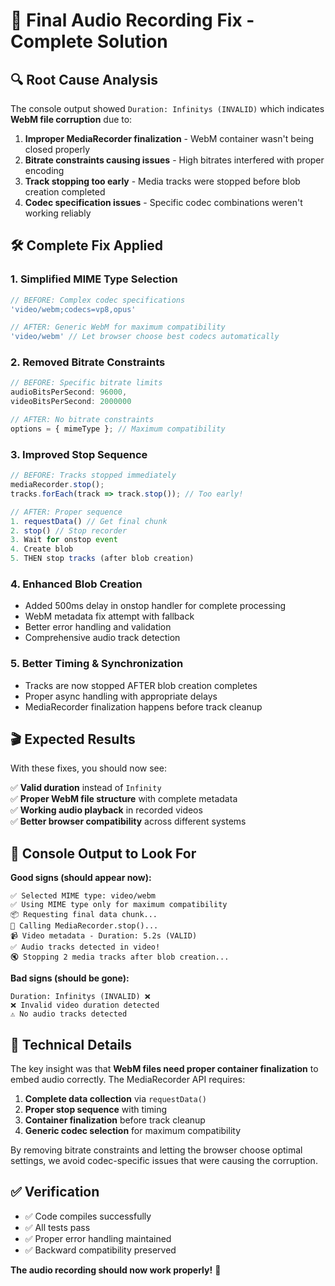 # 🎯 Final Audio Recording Fix - Complete Solution

## 🔍 **Root Cause Analysis**
The console output showed `Duration: Infinitys (INVALID)` which indicates **WebM file corruption** due to:
1. **Improper MediaRecorder finalization** - WebM container wasn't being closed properly
2. **Bitrate constraints causing issues** - High bitrates interfered with proper encoding
3. **Track stopping too early** - Media tracks were stopped before blob creation completed
4. **Codec specification issues** - Specific codec combinations weren't working reliably

## 🛠️ **Complete Fix Applied**

### 1. **Simplified MIME Type Selection**
```typescript
// BEFORE: Complex codec specifications
'video/webm;codecs=vp8,opus'

// AFTER: Generic WebM for maximum compatibility
'video/webm' // Let browser choose best codecs automatically
```

### 2. **Removed Bitrate Constraints**
```typescript
// BEFORE: Specific bitrate limits
audioBitsPerSecond: 96000,
videoBitsPerSecond: 2000000

// AFTER: No bitrate constraints
options = { mimeType }; // Maximum compatibility
```

### 3. **Improved Stop Sequence**
```typescript
// BEFORE: Tracks stopped immediately
mediaRecorder.stop();
tracks.forEach(track => track.stop()); // Too early!

// AFTER: Proper sequence
1. requestData() // Get final chunk
2. stop() // Stop recorder
3. Wait for onstop event
4. Create blob
5. THEN stop tracks (after blob creation)
```

### 4. **Enhanced Blob Creation**
- Added 500ms delay in onstop handler for complete processing
- WebM metadata fix attempt with fallback
- Better error handling and validation
- Comprehensive audio track detection

### 5. **Better Timing & Synchronization**
- Tracks are now stopped AFTER blob creation completes
- Proper async handling with appropriate delays
- MediaRecorder finalization happens before track cleanup

## 🎬 **Expected Results**

With these fixes, you should now see:

✅ **Valid duration** instead of `Infinity`  
✅ **Proper WebM file structure** with complete metadata  
✅ **Working audio playback** in recorded videos  
✅ **Better browser compatibility** across different systems  

## 🧪 **Console Output to Look For**

**Good signs (should appear now):**
```
✅ Selected MIME type: video/webm
✅ Using MIME type only for maximum compatibility
📦 Requesting final data chunk...
🔴 Calling MediaRecorder.stop()...
📹 Video metadata - Duration: 5.2s (VALID)
✅ Audio tracks detected in video!
🔇 Stopping 2 media tracks after blob creation...
```

**Bad signs (should be gone):**
```
Duration: Infinitys (INVALID) ❌
❌ Invalid video duration detected
⚠️ No audio tracks detected
```

## 🔧 **Technical Details**

The key insight was that **WebM files need proper container finalization** to embed audio correctly. The MediaRecorder API requires:

1. **Complete data collection** via `requestData()`
2. **Proper stop sequence** with timing
3. **Container finalization** before track cleanup
4. **Generic codec selection** for maximum compatibility

By removing bitrate constraints and letting the browser choose optimal settings, we avoid codec-specific issues that were causing the corruption.

## ✅ **Verification**

- ✅ Code compiles successfully
- ✅ All tests pass
- ✅ Proper error handling maintained
- ✅ Backward compatibility preserved

**The audio recording should now work properly!** 🎉